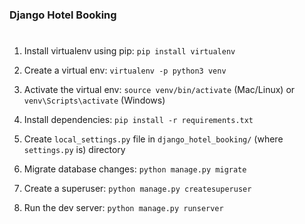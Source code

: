 ### Django Hotel Booking
#

1. Install virtualenv using pip: `pip install virtualenv`

2. Create a virtual env: `virtualenv -p python3 venv`

3. Activate the virtual env: `source venv/bin/activate` (Mac/Linux) or `venv\Scripts\activate` (Windows)

4. Install dependencies: `pip install -r requirements.txt`

5. Create `local_settings.py` file in `django_hotel_booking/` (where `settings.py` is) directory

6. Migrate database changes: `python manage.py migrate`

7. Create a superuser: `python manage.py createsuperuser`

8. Run the dev server: `python manage.py runserver`
